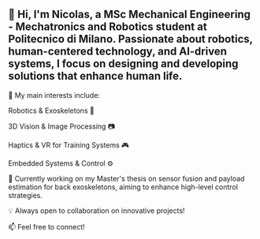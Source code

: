 ## 👋 Hi, I'm Nicolas, a MSc Mechanical Engineering - Mechatronics and Robotics student at Politecnico di Milano. Passionate about robotics, human-centered technology, and AI-driven systems, I focus on designing and developing solutions that enhance human life.

🚀 My main interests include:

Robotics & Exoskeletons 🤖

3D Vision & Image Processing 📷

Haptics & VR for Training Systems 🎮

Embedded Systems & Control ⚙️

🔬 Currently working on my Master's thesis on sensor fusion and payload estimation for back exoskeletons, aiming to enhance high-level control strategies.

💡 Always open to collaboration on innovative projects!

📫 Feel free to connect!
